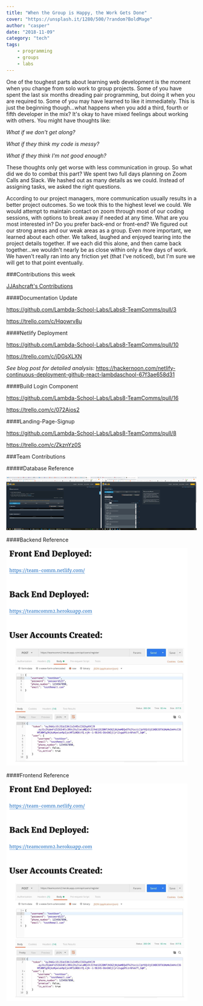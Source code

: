 ```yaml
---
title: "When the Group is Happy, the Work Gets Done"
cover: "https://unsplash.it/1280/500/?random?BoldMage"
author: "casper"
date: "2018-11-09"
category: "tech"
tags:
    - programming
    - groups
    - labs
---
```


One of the toughest parts about learning web development is the moment when you change from solo work to group projects. Some of you have spent the last six months dreading pair programming, but doing it when you are required to. Some of you may have learned to like it immediately. This is just the beginning though…what happens when you add a third, fourth or fifth developer in the mix? It's okay to have mixed feelings about working with others. You might have thoughts like:

_What if we don't get along?_

_What if they think my code is messy?_

_What if they think I'm not good enough?_

These thoughts only get worse with less communication in group. So what did we do to combat this part? We spent two full days planning on Zoom Calls and Slack. We hashed out as many details as we could. Instead of assigning tasks, we asked the right questions.

According to our project managers, more communication usually results in a better project outcomes. So we took this to the highest level we could. We would attempt to maintain contact on zoom through most of our coding sessions, with options to break away if needed at any time. What are you most interested in? Do you prefer back-end or front-end? We figured out our strong areas and our weak areas as a group. Even more important, we learned about each other. We talked, laughed and enjoyed tearing into the project details together. If we each did this alone, and then came back together…we wouldn't nearly be as close within only a few days of work. We haven't really ran into any friction yet (that I've noticed), but I'm sure we will get to that point eventually.

###Contributions this week

<a href="https://github.com/Lambda-School-Labs/Labs8-TeamComms/graphs/contributors"> JJAshcraft's Contributions</a>

####Documentation Update

https://github.com/Lambda-School-Labs/Labs8-TeamComms/pull/3

https://trello.com/c/Hqowrv8u

####Netlify Deployment

https://github.com/Lambda-School-Labs/Labs8-TeamComms/pull/10

https://trello.com/c/jDGsXLXN

_See blog post for detailed analysis:_
https://hackernoon.com/netlify-continuous-deployment-github-react-lambdaschool-67f3ae658d31

####Build Login Component

https://github.com/Lambda-School-Labs/Labs8-TeamComms/pull/16

https://trello.com/c/072Aios2

####Landing-Page-Signup

https://github.com/Lambda-School-Labs/Labs8-TeamComms/pull/8

https://trello.com/c/ZkznYz0S

###Team Contributions

#####Database Reference

<img src="./db1.png">

####Backend Reference

<img src="./backend.png">

####Frontend Reference

<img src="./backend.png">
